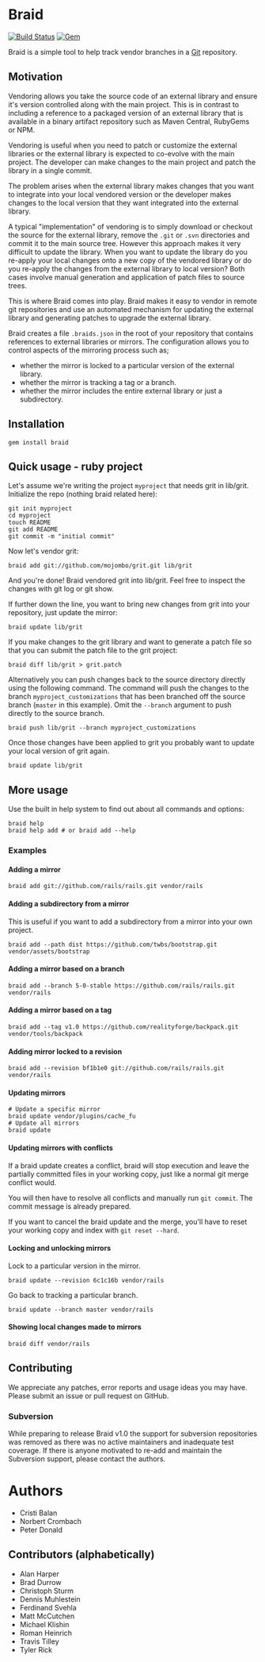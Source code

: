 # Braid

[![Build Status](https://secure.travis-ci.org/cristibalan/braid.png?branch=master)](http://travis-ci.org/cristibalan/braid)
[![Gem](https://img.shields.io/gem/v/braid.svg?maxAge=2592000)](https://rubygems.org/gems/braid)

Braid is a simple tool to help track vendor branches in a
[Git](http://git-scm.com/) repository.

## Motivation

Vendoring allows you take the source code of an external library and ensure it's
version controlled along with the main project. This is in contrast to including
a reference to a packaged version of an external library that is available in a
binary artifact repository such as Maven Central, RubyGems or NPM.

Vendoring is useful when you need to patch or customize the external libraries
or the external library is expected to co-evolve with the main project. The
developer can make changes to the main project and patch the library in a single
commit.

The problem arises when the external library makes changes that you want to
integrate into your local vendored version or the developer makes changes to the
local version that they want integrated into the external library.

A typical "implementation" of vendoring is to simply download or checkout the
source for the external library, remove the `.git` or `.svn` directories and
commit it to the main source tree. However this approach makes it very difficult
to update the library. When you want to update the library do you re-apply your
local changes onto a new copy of the vendored library or do you re-apply the
changes from the external library to local version? Both cases involve manual
generation and application of patch files to source trees.

This is where Braid comes into play. Braid makes it easy to vendor in remote git
repositories and use an automated mechanism for updating the external library
and generating patches to upgrade the external library.

Braid creates a file `.braids.json` in the root of your repository that contains
references to external libraries or mirrors. The configuration allows you to control
aspects of the mirroring process such as;

* whether the mirror is locked to a particular version of the external library.
* whether the mirror is tracking a tag or a branch.
* whether the mirror includes the entire external library or just a subdirectory.

## Installation

    gem install braid

## Quick usage - ruby project

Let's assume we're writing the project `myproject` that needs grit in lib/grit. Initialize the repo (nothing braid related here):

    git init myproject
    cd myproject
    touch README
    git add README
    git commit -m "initial commit"

Now let's vendor grit:

    braid add git://github.com/mojombo/grit.git lib/grit

And you're done! Braid vendored grit into lib/grit. Feel free to inspect the changes with git log or git show.

If further down the line, you want to bring new changes from grit into your repository, just update the mirror:

    braid update lib/grit

If you make changes to the grit library and want to generate a patch file so that you can submit the patch file
to the grit project:

    braid diff lib/grit > grit.patch

Alternatively you can push changes back to the source directory directly using the following command. The command
will push the changes to the branch `myproject_customizations` that has been branched off the source branch (`master`
in this example). Omit the `--branch` argument to push directly to the source branch.

    braid push lib/grit --branch myproject_customizations

Once those changes have been applied to grit you probably want to update your local version of grit again.

    braid update lib/grit

## More usage

Use the built in help system to find out about all commands and options:

    braid help
    braid help add # or braid add --help

### Examples

#### Adding a mirror

    braid add git://github.com/rails/rails.git vendor/rails

#### Adding a subdirectory from a mirror

This is useful if you want to add a subdirectory from a mirror into your own project.

    braid add --path dist https://github.com/twbs/bootstrap.git vendor/assets/bootstrap

#### Adding a mirror based on a branch

    braid add --branch 5-0-stable https://github.com/rails/rails.git vendor/rails

#### Adding a mirror based on a tag

    braid add --tag v1.0 https://github.com/realityforge/backpack.git vendor/tools/backpack

#### Adding mirror locked to a revision

    braid add --revision bf1b1e0 git://github.com/rails/rails.git vendor/rails

#### Updating mirrors

    # Update a specific mirror
    braid update vendor/plugins/cache_fu
    # Update all mirrors
    braid update

#### Updating mirrors with conflicts

If a braid update creates a conflict, braid will stop execution and leave the partially committed
files in your working copy, just like a normal git merge conflict would.

You will then have to resolve all conflicts and manually run `git commit`. The commit message is
already prepared.

If you want to cancel the braid update and the merge, you'll have to reset your working copy and
index with `git reset --hard`.

#### Locking and unlocking mirrors

Lock to a particular version in the mirror.

    braid update --revision 6c1c16b vendor/rails

Go back to tracking a particular branch.

    braid update --branch master vendor/rails

#### Showing local changes made to mirrors

    braid diff vendor/rails

## Contributing

We appreciate any patches, error reports and usage ideas you may have. Please
submit an issue or pull request on GitHub.

### Subversion

While preparing to release Braid v1.0 the support for subversion repositories was removed as
there was no active maintainers and inadequate test coverage. If there is anyone motivated to
re-add and maintain the Subversion support, please contact the authors.

# Authors

* Cristi Balan
* Norbert Crombach
* Peter Donald

## Contributors (alphabetically)

* Alan Harper
* Brad Durrow
* Christoph Sturm
* Dennis Muhlestein
* Ferdinand Svehla
* Matt McCutchen
* Michael Klishin
* Roman Heinrich
* Travis Tilley
* Tyler Rick
